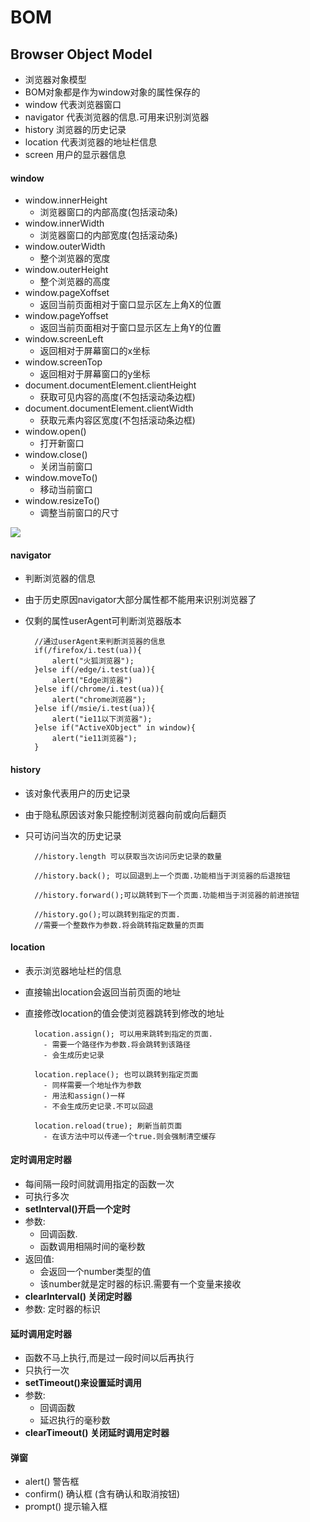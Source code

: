# BOM
## Browser Object Model 
- 浏览器对象模型
- BOM对象都是作为window对象的属性保存的
- window 代表浏览器窗口
- navigator 代表浏览器的信息.可用来识别浏览器
- history 浏览器的历史记录
- location 代表浏览器的地址栏信息
- screen 用户的显示器信息

#### window 
- window.innerHeight
	 - 浏览器窗口的内部高度(包括滚动条)
- window.innerWidth 
	 - 浏览器窗口的内部宽度(包括滚动条)
- window.outerWidth
	- 整个浏览器的宽度
- window.outerHeight
	- 整个浏览器的高度
- window.pageXoffset
	- 返回当前页面相对于窗口显示区左上角X的位置
- window.pageYoffset
	- 返回当前页面相对于窗口显示区左上角Y的位置
- window.screenLeft
	- 返回相对于屏幕窗口的x坐标
- window.screenTop
	- 返回相对于屏幕窗口的y坐标
- document.documentElement.clientHeight
	-  获取可见内容的高度(不包括滚动条边框) 
- document.documentElement.clientWidth
	-  获取元素内容区宽度(不包括滚动条边框)
- window.open() 
	- 打开新窗口
- window.close() 
	- 关闭当前窗口
- window.moveTo() 
	- 移动当前窗口
- window.resizeTo() 
	- 调整当前窗口的尺寸
	
![](http://i.imgur.com/NqKJbKn.gif)

#### navigator
- 判断浏览器的信息
- 由于历史原因navigator大部分属性都不能用来识别浏览器了
- 仅剩的属性userAgent可判断浏览器版本

		//通过userAgent来判断浏览器的信息
		if(/firefox/i.test(ua)){
			alert("火狐浏览器");
		}else if(/edge/i.test(ua)){
			alert("Edge浏览器")
		}else if(/chrome/i.test(ua)){
			alert("chrome浏览器");
		}else if(/msie/i.test(ua)){
			alert("ie11以下浏览器");
		}else if("ActiveXObject" in window){
			alert("ie11浏览器");
		}

#### history 
- 该对象代表用户的历史记录
- 由于隐私原因该对象只能控制浏览器向前或向后翻页
- 只可访问当次的历史记录

		//history.length 可以获取当次访问历史记录的数量
		
		//history.back(); 可以回退到上一个页面.功能相当于浏览器的后退按钮
		  
		//history.forward();可以跳转到下一个页面.功能相当于浏览器的前进按钮
		  
		//history.go();可以跳转到指定的页面.
		//需要一个整数作为参数.将会跳转指定数量的页面
		  

#### location
- 表示浏览器地址栏的信息
- 直接输出location会返回当前页面的地址
- 直接修改location的值会使浏览器跳转到修改的地址

		location.assign(); 可以用来跳转到指定的页面.
		  - 需要一个路径作为参数.将会跳转到该路径
		  - 会生成历史记录
		          
		location.replace(); 也可以跳转到指定页面
		  - 同样需要一个地址作为参数
		  - 用法和assign()一样
		  - 不会生成历史记录.不可以回退
		        
		location.reload(true); 刷新当前页面
		  - 在该方法中可以传递一个true.则会强制清空缓存
		        

#### 定时调用定时器
- 每间隔一段时间就调用指定的函数一次
- 可执行多次
- **setInterval()开启一个定时**
- 参数:
	- 回调函数.
	- 函数调用相隔时间的毫秒数
- 返回值:
	- 会返回一个number类型的值
	- 该number就是定时器的标识.需要有一个变量来接收
- **clearInterval() 关闭定时器**
- 参数: 定时器的标识

#### 延时调用定时器
- 函数不马上执行,而是过一段时间以后再执行
- 只执行一次
- **setTimeout()来设置延时调用**
- 参数:
	- 回调函数
	- 延迟执行的毫秒数
- **clearTimeout() 关闭延时调用定时器**


#### 弹窗
- alert() 警告框
- confirm() 确认框 (含有确认和取消按钮)
- prompt() 提示输入框
